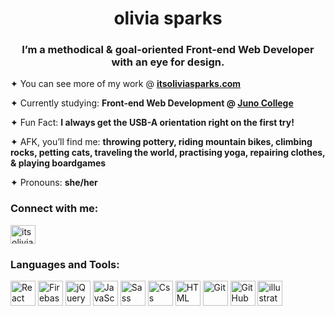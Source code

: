 <h1 align="center">olivia sparks</h1>
<h3 align="center">I’m a methodical & goal-oriented Front-end Web Developer with an eye for design.</h3>

✦ You can see more of my work @ <a href="https://itsoliviasparks.com">**itsoliviasparks.com**</a>

✦ Currently studying: **Front-end Web Development @ <a href="https://junocollege.com">Juno College</a>**

✦ Fun Fact: **I always get the USB-A orientation right on the first try!**

✦ AFK, you’ll find me: **throwing pottery, riding mountain bikes, climbing rocks, petting cats, traveling the world, practising yoga, repairing clothes, & playing boardgames**

✦ Pronouns: **she/her**

<h3 align="left">Connect with me:</h3>
<p align="left">
<a href="https://linkedin.com/in/itsoliviasparks"><img align="center" src="https://raw.githubusercontent.com/rahuldkjain/github-profile-readme-generator/master/src/images/icons/Social/linked-in-alt.svg" alt="itsoliviasparks" height="30" width="40"/></a>
 
</p>

<h3 align="left">Languages and Tools:</h3>
<p align="left">
<img src="https://cdn.jsdelivr.net/gh/devicons/devicon/icons/react/react-original-wordmark.svg" alt="React" height="40" width="40"/>
<img src="https://cdn.jsdelivr.net/gh/devicons/devicon/icons/firebase/firebase-plain-wordmark.svg" alt="Firebase" height="40" width="40"/>
<img src="https://cdn.jsdelivr.net/gh/devicons/devicon/icons/jquery/jquery-plain-wordmark.svg" alt="jQuery" height="40" width="40"/> 
<img src="https://cdn.jsdelivr.net/gh/devicons/devicon/icons/javascript/javascript-plain.svg" alt="JavaScript" height="40" width="40"/>
<img src="https://cdn.jsdelivr.net/gh/devicons/devicon/icons/sass/sass-original.svg" alt="Sass" height="40" width="40"/>
<img src="https://cdn.jsdelivr.net/gh/devicons/devicon/icons/css3/css3-plain-wordmark.svg" alt="Css" height="40" width="40"/>
<img src="https://cdn.jsdelivr.net/gh/devicons/devicon/icons/html5/html5-plain-wordmark.svg" alt="HTML" height="40" width="40"/>
<img src="https://cdn.jsdelivr.net/gh/devicons/devicon/icons/git/git-plain-wordmark.svg" alt="Git" height="40" width="40"/>
<img src="https://cdn.jsdelivr.net/gh/devicons/devicon/icons/github/github-original-wordmark.svg" alt="GitHub" height="40" width="40"/>
<img src="https://cdn.jsdelivr.net/gh/devicons/devicon/icons/illustrator/illustrator-line.svg" alt="illustrator" height="40" width="40"/>
</p>
